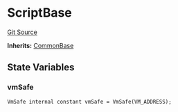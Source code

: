 # ScriptBase
[Git Source](https://github.com/metacontract/mc/blob/8438d83ed04f942f1b69f22b0cb556723d88a8f9/resources/devkit/api-reference/Flattened.sol)

**Inherits:**
[CommonBase](/resources/devkit/api-reference/Flattened.sol/abstract.CommonBase)


## State Variables
### vmSafe

```solidity
VmSafe internal constant vmSafe = VmSafe(VM_ADDRESS);
```


